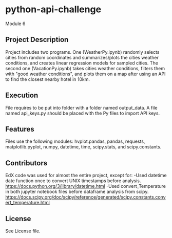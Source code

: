 # python-api-challenge
Module 6
## Project Description
Project includes two programs. One (WeatherPy.ipynb) randomly selects cities from random coordinates and summarizes/plots the cities weather conditions, and creates linear regression models for sampled cities. The second one (VacationPy.ipynb) takes cities weather conditions, filters them with "good weather conditions", and plots them on a map after using an API to find the closest nearby hotel in 10km. 
## Execution
File requires to be put into folder with a folder named output_data. A file named api_keys.py should be placed with the Py files to import API keys.  
## Features
Files use the following modules: hvplot.pandas, pandas, requests, matplotlib.pyplot, numpy, datetime, time, scipy.stats, and scipy.constants. 
## Contributors
EdX code was used for almost the entire project, except for:
-Used datetime date function once to convert UNIX timestamps before analysis. <https://docs.python.org/3/library/datetime.html>
-Used convert_Temperature in both jupyter notebook files before dataframe analysis from scipy. <https://docs.scipy.org/doc/scipy/reference/generated/scipy.constants.convert_temperature.html>
## License
See License file. 